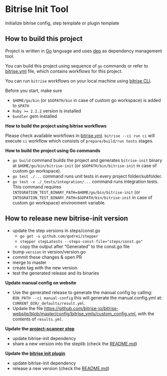 # Bitrise Init Tool

Initialize bitrise config, step template or plugin template

## How to build this project
Project is written in [Go](https://golang.org/) language and
uses [dep](github.com/golang/dep/cmd/dep) as dependency management tool.

You can build this project using sequence of `go` commands or refer to [bitrise.yml](./bitrise.yml) file,
which contains workflows for this project.

You can run `bitrise` workflows on your local machine using [bitrise CLI](https://www.bitrise.io/cli).

Before you start, make sure
- `$HOME/go/bin` (or `$GOPATH/bin` in case of custom go workspace) is added to `$PATH`
- `Ruby >= 2.2.2` version is installed
- `bundler` gem installed

**How to build the project using bitrise workflows**

Please check available workflows in [bitrise.yml](./bitrise.yml).
`bitrise --ci run ci` will execute `ci` workflow which consists of `prepare/build/run tests` stages.

**How to build the project using Go commands**
- `go build` command builds the project and generates `bitrise-init` binary at `$HOME/go/bin/bitrise-init`  (or `$GOPATH/bin/bitrise-init` in case of custom go workspace).
- `go test ./...` command runs unit tests in every project folder/subfolder.
- `go test -v ./_tests/integration/...` command runs integration tests. This command requires `INTEGRATION_TEST_BINARY_PATH=$HOME/go/bin/bitrise-init` (or `INTEGRATION_TEST_BINARY_PATH=$GOPATH/bin/bitrise-init` in case of custom go workspace) environment variable.

## How to release new bitrise-init version

- update the step versions in steps/const.go
    - `go get -u github.com/godrei/stepper`
    - `stepper stepLatests --steps-const-file="steps/const.go"`
    - copy the output after “Generated” to the const.go file
- bump `version` in version/version.go
- commit these changes & open PR
- merge to master
- create tag with the new version
- test the generated release and its binaries

__Update manual config on website__

- Use the generated release to generate the manual config by calling: `BIN_PATH --ci manual-config` this will generate the manual.config.yml at: `CURRENT_DIR/_defaults/result.yml`.
- Update the file https://github.com/bitrise-io/bitrise-website/blob/master/config/bitrise_ymls/custom_config.yml, with the contents of `results.yml`.

__Update the [project-scanner step](https://github.com/bitrise-steplib/steps-project-scanner)__

- update bitrise-init dependency
- share a new version into the steplib (check the [README.md](https://github.com/bitrise-steplib/steps-project-scanner/blob/master/README.md))

__Update the [bitrise init plugin]((https://github.com/bitrise-io/bitrise-plugins-init))__

- update bitrise-init dependency
- release a new version (check the [README.md](https://github.com/bitrise-io/bitrise-plugins-init/blob/master/README.md))
